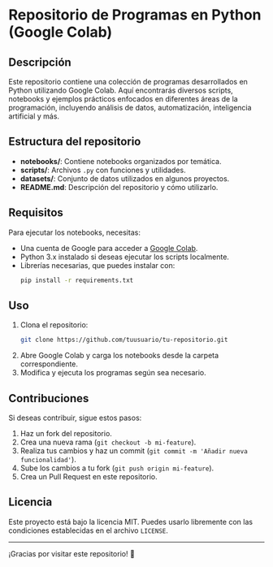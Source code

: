 # Repositorio de Programas en Python (Google Colab)

## Descripción
Este repositorio contiene una colección de programas desarrollados en Python utilizando Google Colab. Aquí encontrarás diversos scripts, notebooks y ejemplos prácticos enfocados en diferentes áreas de la programación, incluyendo análisis de datos, automatización, inteligencia artificial y más.

## Estructura del repositorio
- **notebooks/**: Contiene notebooks organizados por temática.
- **scripts/**: Archivos `.py` con funciones y utilidades.
- **datasets/**: Conjunto de datos utilizados en algunos proyectos.
- **README.md**: Descripción del repositorio y cómo utilizarlo.

## Requisitos
Para ejecutar los notebooks, necesitas:
- Una cuenta de Google para acceder a [Google Colab](https://colab.research.google.com/).
- Python 3.x instalado si deseas ejecutar los scripts localmente.
- Librerías necesarias, que puedes instalar con:
  ```bash
  pip install -r requirements.txt
  ```

## Uso
1. Clona el repositorio:
   ```bash
   git clone https://github.com/tuusuario/tu-repositorio.git
   ```
2. Abre Google Colab y carga los notebooks desde la carpeta correspondiente.
3. Modifica y ejecuta los programas según sea necesario.

## Contribuciones
Si deseas contribuir, sigue estos pasos:
1. Haz un fork del repositorio.
2. Crea una nueva rama (`git checkout -b mi-feature`).
3. Realiza tus cambios y haz un commit (`git commit -m 'Añadir nueva funcionalidad'`).
4. Sube los cambios a tu fork (`git push origin mi-feature`).
5. Crea un Pull Request en este repositorio.

## Licencia
Este proyecto está bajo la licencia MIT. Puedes usarlo libremente con las condiciones establecidas en el archivo `LICENSE`.

---

¡Gracias por visitar este repositorio! 🚀


